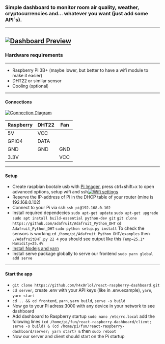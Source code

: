 ### Simple dashboard to monitor room air quality, weather, cryptocurrencies and... whatever you want (just add some API`s).

---

## [![Dashboard Preview](https://i.imgur.com/xAR68OK.png "Dashboard Preview")](https://i.imgur.com/xAR68OK.png "Dashboard Preview")

### Hardware requirements

---

- Raspberry Pi 3B+ (maybe lower, but better to have a wifi module to make it easier)
- DHT22 or similar sensor
- Cooling (optional)

---

#### Connections

[![Connection Diagram](https://i.imgur.com/wd49HcA.png "Connection Diagram")](https://i.imgur.com/2Ou6zFD.png "Connection Diagram")

| Raspberry | DHT22 | Fan |
| --------- | ----- | --- |
| 5V        | VCC   |     |
| GPIO4     | DATA  |     |
| GND       | GND   | GND |
| 3.3V      |       | VCC |

---

#### Setup

- Create raspbian bootale usb with [Pi Imager](https://www.raspberrypi.com/software/ "Pi Imager"), press ctrl+shift+x to open advanced options, setup wifi and ssh[![Wifi settings](https://i.imgur.com/2zKzxVD.png "Wifi settings")](https://i.imgur.com/2zKzxVD.png "Wifi settings")
- Reserve the IP-address of Pi in the DHCP table of your router (mine is 192.168.0.102)
- Connect to your Pi via ssh `ssh pi@192.168.0.102`
- Install required dependecies
  `sudo apt-get update`
  `sudo apt-get upgrade`
  `sudo apt install build-essential python-dev git`
  `git clone https://github.com/adafruit/Adafruit_Python_DHT`
  `cd Adafruit_Python_DHT`
  `sudo python setup.py install`
  To check the sensors is working `cd /home/pi/Adafruit_Python_DHT/examples` then `./AdafruitDHT.py 22 4` you should see output like this `Temp=25.1* Humidity=25.4%`
- [ Install Nodejs and yarn](https://www.digitalocean.com/community/tutorials/how-to-install-node-js-on-ubuntu-20-04 " Install Nodejs and yarn")
- Install serve package globally to serve our frontend `sudo yarn global add serve`

---

#### Start the app

- `git clone https://github.com/h4x0rlol/react-raspberry-dashboard.git`
- `cd server`, create .env with your API keys (like in .env.example), `yarn`, `yarn start`
- `cd .. && cd frontend`, `yarn`, `yarn build`, `serve -s build`
- Now go to your Pi adress:3000 with any device in your network to see dashboard
- Add dashboard to Raspberry startup
  `sudo nano /etc/rc.local`
  add the folowing lines
  `(cd /home/pi/fun/react-raspberry-dashboard/client; serve -s build) & (cd /home/pi/fun/react-raspberry-dashboard/server; yarn start) &`
  then `sudo reboot`
- Now our server and client should start on the Pi startup
